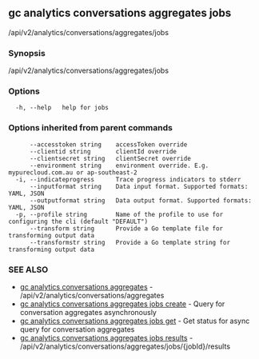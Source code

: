 ## gc analytics conversations aggregates jobs

/api/v2/analytics/conversations/aggregates/jobs

### Synopsis

/api/v2/analytics/conversations/aggregates/jobs

### Options

```
  -h, --help   help for jobs
```

### Options inherited from parent commands

```
      --accesstoken string    accessToken override
      --clientid string       clientId override
      --clientsecret string   clientSecret override
      --environment string    environment override. E.g. mypurecloud.com.au or ap-southeast-2
  -i, --indicateprogress      Trace progress indicators to stderr
      --inputformat string    Data input format. Supported formats: YAML, JSON
      --outputformat string   Data output format. Supported formats: YAML, JSON
  -p, --profile string        Name of the profile to use for configuring the cli (default "DEFAULT")
      --transform string      Provide a Go template file for transforming output data
      --transformstr string   Provide a Go template string for transforming output data
```

### SEE ALSO

* [gc analytics conversations aggregates](gc_analytics_conversations_aggregates.html)	 - /api/v2/analytics/conversations/aggregates
* [gc analytics conversations aggregates jobs create](gc_analytics_conversations_aggregates_jobs_create.html)	 - Query for conversation aggregates asynchronously
* [gc analytics conversations aggregates jobs get](gc_analytics_conversations_aggregates_jobs_get.html)	 - Get status for async query for conversation aggregates
* [gc analytics conversations aggregates jobs results](gc_analytics_conversations_aggregates_jobs_results.html)	 - /api/v2/analytics/conversations/aggregates/jobs/{jobId}/results



